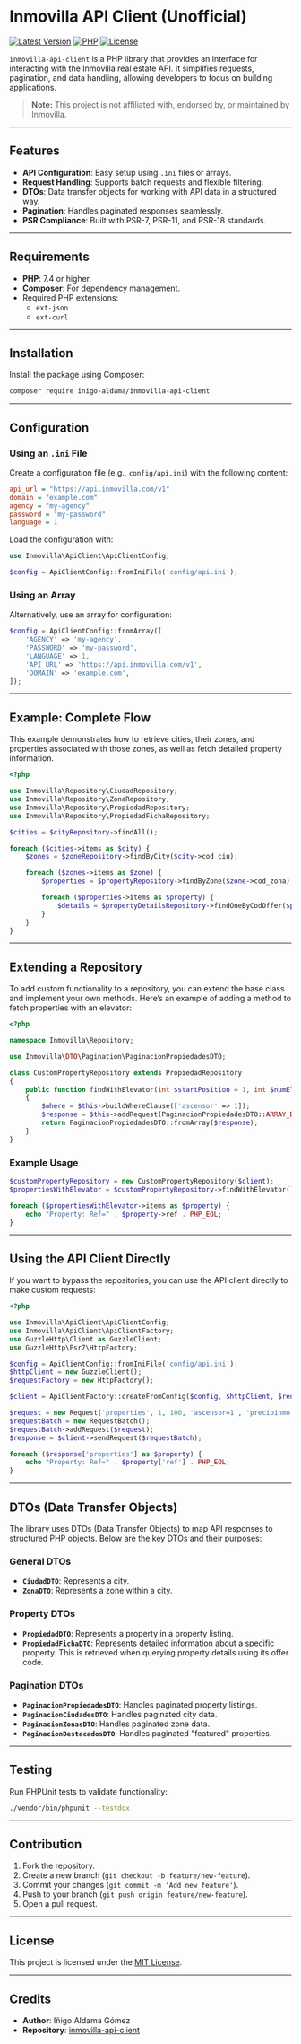 
# Inmovilla API Client (Unofficial)

[![Latest Version](https://img.shields.io/badge/version-1.0.0-blue)]()
[![PHP](https://img.shields.io/badge/php-%5E7.4%20%7C%7C%20%5E8.0-blue)]()
[![License](https://img.shields.io/badge/license-MIT-green)](LICENSE)

`inmovilla-api-client` is a PHP library that provides an interface for interacting with the Inmovilla real estate API. It simplifies requests, pagination, and data handling, allowing developers to focus on building applications.

> **Note:** This project is not affiliated with, endorsed by, or maintained by Inmovilla.

---

## Features

- **API Configuration**: Easy setup using `.ini` files or arrays.
- **Request Handling**: Supports batch requests and flexible filtering.
- **DTOs**: Data transfer objects for working with API data in a structured way.
- **Pagination**: Handles paginated responses seamlessly.
- **PSR Compliance**: Built with PSR-7, PSR-11, and PSR-18 standards.

---

## Requirements

- **PHP**: 7.4 or higher.
- **Composer**: For dependency management.
- Required PHP extensions:
    - `ext-json`
    - `ext-curl`

---

## Installation

Install the package using Composer:
```bash
composer require inigo-aldama/inmovilla-api-client
```

---

## Configuration

### Using an `.ini` File
Create a configuration file (e.g., `config/api.ini`) with the following content:
```ini
api_url = "https://api.inmovilla.com/v1"
domain = "example.com"
agency = "my-agency"
password = "my-password"
language = 1
```

Load the configuration with:
```php
use Inmovilla\ApiClient\ApiClientConfig;

$config = ApiClientConfig::fromIniFile('config/api.ini');
```

### Using an Array
Alternatively, use an array for configuration:
```php
$config = ApiClientConfig::fromArray([
    'AGENCY' => 'my-agency',
    'PASSWORD' => 'my-password',
    'LANGUAGE' => 1,
    'API_URL' => 'https://api.inmovilla.com/v1',
    'DOMAIN' => 'example.com',
]);
```

---

## Example: Complete Flow

This example demonstrates how to retrieve cities, their zones, and properties associated with those zones, as well as fetch detailed property information.

```php
<?php

use Inmovilla\Repository\CiudadRepository;
use Inmovilla\Repository\ZonaRepository;
use Inmovilla\Repository\PropiedadRepository;
use Inmovilla\Repository\PropiedadFichaRepository;

$cities = $cityRepository->findAll();

foreach ($cities->items as $city) {
    $zones = $zoneRepository->findByCity($city->cod_ciu);

    foreach ($zones->items as $zone) {
        $properties = $propertyRepository->findByZone($zone->cod_zona);

        foreach ($properties->items as $property) {
            $details = $propertyDetailsRepository->findOneByCodOffer($property->cod_ofer);
        }
    }
}
```

---

## Extending a Repository

To add custom functionality to a repository, you can extend the base class and implement your own methods. Here’s an example of adding a method to fetch properties with an elevator:

```php
<?php

namespace Inmovilla\Repository;

use Inmovilla\DTO\Pagination\PaginacionPropiedadesDTO;

class CustomPropertyRepository extends PropiedadRepository
{
    public function findWithElevator(int $startPosition = 1, int $numElements = 100, string $order = 'precioinmo, precioalq'): PaginacionPropiedadesDTO
    {
        $where = $this->buildWhereClause(['ascensor' => 1]);
        $response = $this->addRequest(PaginacionPropiedadesDTO::ARRAY_DATA_KEY, $startPosition, $numElements, $where, $order);
        return PaginacionPropiedadesDTO::fromArray($response);
    }
}
```

### Example Usage
```php
$customPropertyRepository = new CustomPropertyRepository($client);
$propertiesWithElevator = $customPropertyRepository->findWithElevator();

foreach ($propertiesWithElevator->items as $property) {
    echo "Property: Ref=" . $property->ref . PHP_EOL;
}
```

---

## Using the API Client Directly

If you want to bypass the repositories, you can use the API client directly to make custom requests:

```php
<?php

use Inmovilla\ApiClient\ApiClientConfig;
use Inmovilla\ApiClient\ApiClientFactory;
use GuzzleHttp\Client as GuzzleClient;
use GuzzleHttp\Psr7\HttpFactory;

$config = ApiClientConfig::fromIniFile('config/api.ini');
$httpClient = new GuzzleClient();
$requestFactory = new HttpFactory();

$client = ApiClientFactory::createFromConfig($config, $httpClient, $requestFactory);

$request = new Request('properties', 1, 100, 'ascensor=1', 'precioinmo, precioalq');
$requestBatch = new RequestBatch();
$requestBatch->addRequest($request);
$response = $client->sendRequest($requestBatch);

foreach ($response['properties'] as $property) {
    echo "Property: Ref=" . $property['ref'] . PHP_EOL;
}
```

---

## DTOs (Data Transfer Objects)

The library uses DTOs (Data Transfer Objects) to map API responses to structured PHP objects. Below are the key DTOs and their purposes:

### General DTOs

- **`CiudadDTO`**: Represents a city.
- **`ZonaDTO`**: Represents a zone within a city.

### Property DTOs

- **`PropiedadDTO`**: Represents a property in a property listing.
- **`PropiedadFichaDTO`**: Represents detailed information about a specific property. This is retrieved when querying property details using its offer code.

### Pagination DTOs

- **`PaginacionPropiedadesDTO`**: Handles paginated property listings.
- **`PaginacionCiudadesDTO`**: Handles paginated city data.
- **`PaginacionZonasDTO`**: Handles paginated zone data.
- **`PaginacionDestacadosDTO`**: Handles paginated "featured" properties.

---

## Testing

Run PHPUnit tests to validate functionality:
```bash
./vendor/bin/phpunit --testdox
```

---

## Contribution

1. Fork the repository.
2. Create a new branch (`git checkout -b feature/new-feature`).
3. Commit your changes (`git commit -m 'Add new feature'`).
4. Push to your branch (`git push origin feature/new-feature`).
5. Open a pull request.

---

## License

This project is licensed under the [MIT License](LICENSE).

---

## Credits

- **Author**: Iñigo Aldama Gómez
- **Repository**: [inmovilla-api-client](https://github.com/inigo-aldama/inmovilla-api-client)
